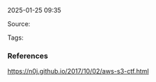 
2025-01-25 09:35

Source: 

Tags: 




### References
https://n0j.github.io/2017/10/02/aws-s3-ctf.html